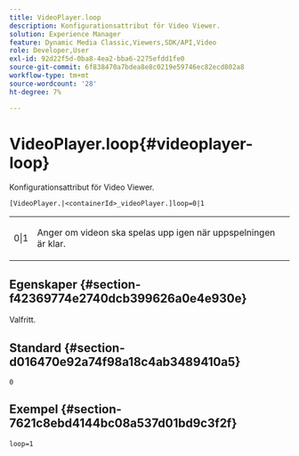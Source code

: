 ```yaml
---
title: VideoPlayer.loop
description: Konfigurationsattribut för Video Viewer.
solution: Experience Manager
feature: Dynamic Media Classic,Viewers,SDK/API,Video
role: Developer,User
exl-id: 92d22f5d-0ba8-4ea2-bba6-2275efdd1fe0
source-git-commit: 6f838470a7bdea8e8c0219e59746ec82ecd802a8
workflow-type: tm+mt
source-wordcount: '28'
ht-degree: 7%

---
```


# VideoPlayer.loop{#videoplayer-loop}

Konfigurationsattribut för Video Viewer.

`[VideoPlayer.|<containerId>_videoPlayer.]loop=0|1`

<table id="table_C616483932C2482CA9794DDD7313FD7C"> 
 <tbody> 
  <tr> 
   <td colname="col1"> <p> <span class="codeph"> 0|1 </span> </p> </td> 
   <td colname="col2"> <p> Anger om videon ska spelas upp igen när uppspelningen är klar. </p> </td> 
  </tr> 
 </tbody> 
</table>

## Egenskaper {#section-f42369774e2740dcb399626a0e4e930e}

Valfritt.

## Standard {#section-d016470e92a74f98a18c4ab3489410a5}

`0`

## Exempel {#section-7621c8ebd4144bc08a537d01bd9c3f2f}

```
loop=1
```
